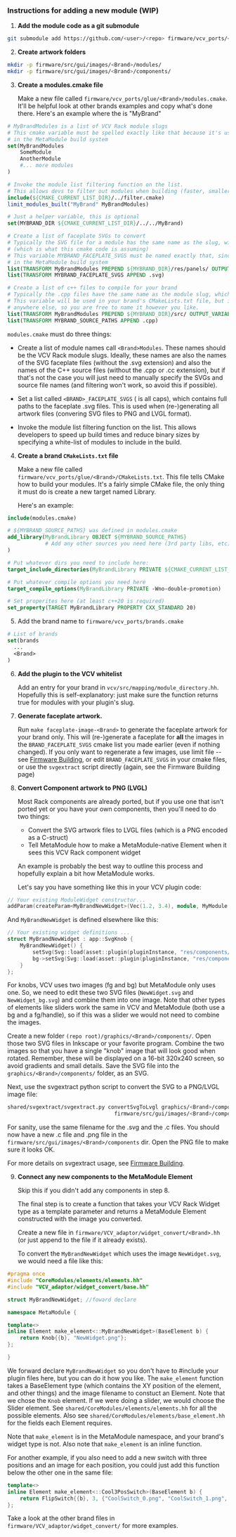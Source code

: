 ### Instructions for adding a new module (WIP)

1) **Add the module code as a git submodule**

```bash
git submodule add https://github.com/<user>/<repo> firmware/vcv_ports/<Brand>
```

2) **Create artwork folders**

```bash
mkdir -p firmware/src/gui/images/<Brand>/modules/
mkdir -p firmware/src/gui/images/<Brand>/components/
```

3) **Create a modules.cmake file**

   Make a new file called `firmware/vcv_ports/glue/<Brand>/modules.cmake`.
   It'll be helpful look at other brands examples and copy what's done there.
   Here's an example where the <Brand> is "MyBrand"

```cmake
# MyBrandModules is a list of VCV Rack module slugs
# This cmake variable must be spelled exactly like that because it's used
# in the MetaModule build system
set(MyBrandModules
    SomeModule
    AnotherModule
    #... more modules
)

# Invoke the module list filtering function on the list.
# This allows devs to filter out modules when building (faster, smaller binaries)
include(${CMAKE_CURRENT_LIST_DIR}/../filter.cmake)
limit_modules_built("MyBrand" MyBrandModules)

# Just a helper variable, this is optional
set(MYBRAND_DIR ${CMAKE_CURRENT_LIST_DIR}/../../MyBrand)

# Create a list of faceplate SVGs to convert
# Typically the SVG file for a module has the same name as the slug, with .svg appended 
# (which is what this cmake code is assuming)
# This variable MYBRAND_FACEPLATE_SVGS must be named exactly that, since it's used
# in the MetaModule build system
list(TRANSFORM MyBrandModules PREPEND ${MYBRAND_DIR}/res/panels/ OUTPUT_VARIABLE MYBRAND_FACEPLATE_SVGS)
list(TRANSFORM MYBRAND_FACEPLATE_SVGS APPEND .svg)

# Create a list of c++ files to compile for your brand
# Typically the .cpp files have the same name as the module slug, which this cmake code assumes.
# This variable will be used in your brand's CMakeLists.txt file, but is not used
# anywhere else, so you are free to name it however you like.
list(TRANSFORM MyBrandModules PREPEND ${MYBRAND_DIR}/src/ OUTPUT_VARIABLE MYBRAND_SOURCE_PATHS)
list(TRANSFORM MYBRAND_SOURCE_PATHS APPEND .cpp)
```

   `modules.cmake` must do three things:

   - Create a list of module names call `<Brand>Modules`.
     These names should be the VCV Rack module slugs. Ideally, these names are
     also the names of the SVG faceplate files (without the .svg extension) and
     also the names of the C++ source files (without the .cpp or .cc extension),
     but if that's not the case you will just need to manually specify the SVGs
     and source file names (and filtering won't work, so avoid this if possible).
   
   - Set a list called `<BRAND>_FACEPLATE_SVGS` (<BRAND> is all caps), which
     contains full paths to the faceplate .svg files. This is used when
     (re-)generating all artwork files (convering SVG files to PNG and LVGL
     format).

   - Invoke the module list filtering function on the list.
     This allows developers to speed up build times and reduce binary sizes
     by specifying a white-list of modules to include in the build.


4) **Create a brand `CMakeLists.txt` file**

   Make a new file called `firmware/vcv_ports/glue/<Brand>/CMakeLists.txt`.
   This file tells CMake how to build your modules. It's a fairly simple CMake
   file, the only thing it must do is create a new target named <Brand>Library.

   Here's an example:

```cmake
include(modules.cmake)

# ${MYBRAND_SOURCE_PATHS} was defined in modules.cmake
add_library(MyBrandLibrary OBJECT ${MYBRAND_SOURCE_PATHS}
            # Add any other sources you need here (3rd party libs, etc)
)

# Put whatever dirs you need to include here:
target_include_directories(MyBrandLibrary PRIVATE ${CMAKE_CURRENT_LIST_DIR}/../../MyBrand/src)

# Put whatever compile options you need here
target_compile_options(MyBrandLibrary PRIVATE -Wno-double-promotion)

# Set properites here (at least c++20 is required)
set_property(TARGET MyBrandLibrary PROPERTY CXX_STANDARD 20)
```


5) Add the brand name to `firmware/vcv_ports/brands.cmake`

```cmake
# List of brands
set(brands
  ...
  <Brand>
)
```

6) **Add the plugin to the VCV whitelist** 

   Add an entry for your brand in `vcv/src/mapping/module_directory.hh`. 
   Hopefully this is self-explanatory: just make sure the function returns
   true for modules with your plugin's slug.

7) **Generate faceplate artwork.**

   Run `make faceplate-image-<Brand>` to generate the faceplate artwork for
   your brand only. This will (re-)generate a faceplate for **all** the images in
   the `BRAND_FACEPLATE_SVGS` cmake list you made earlier (even if nothing changed).
   If you only want to regenerate a few images, use limit file -- see [Firmware
   Building](./firmware-building.md), or edit `BRAND_FACEPLATE_SVGS` in your cmake files,
   or use the `svgextract` script directly (again, see the Firmware Building page)


8) **Convert Component artwork to PNG (LVGL)**

   Most Rack components are already ported, but if you use one that isn't
   ported yet or you have your own components, then you'll need to do two
   things:
   - Convert the SVG artwork files to LVGL files (which is a PNG encoded as a
     C-struct)
   - Tell MetaModule how to make a MetaModule-native Element when it sees this
     VCV Rack component widget 

   An example is probably the best way to outline this process and hopefully
   explain a bit how MetaModule works. 

   Let's say you have something like this in your VCV plugin code:

```c++
// Your existing ModuleWidget constructor...
addParam(createParam<MyBrandNewWidget>(Vec(1.2, 3.4), module, MyModule::MYPARAM));
```

   And `MyBrandNewWidget` is defined elsewhere like this:

```c++
// Your existing widget definitions ...
struct MyBrandNewWidget : app::SvgKnob {
	MyBrandNewWidget() {
		setSvg(Svg::load(asset::plugin(pluginInstance, "res/components/NewWidget.svg")));
		bg->setSvg(Svg::load(asset::plugin(pluginInstance, "res/components/NewWidget_bg.svg")));
	}
};
```
   For knobs, VCV uses two images (fg and bg) but MetaModule only uses one.
   So, we need to edit these two SVG files (`NewWidget.svg` and
   `NewWidget_bg.svg`) and combine them into one image. 
   Note that other types of elements like sliders work the same in VCV and MetaModule
   (both use a bg and a fg/handle), so if this was a slider we would not need to 
   combine the images.

   Create a new folder `(repo root)/graphics/<Brand>/components/`. Open those
   two SVG files in Inkscape or your favorite program.
   Combine the two images so that you have a single "knob" image that will look
   good when rotated. Remember, these will be displayed on a 16-bit 320x240
   screen, so avoid gradients and small details.
   Save the SVG file into the `graphics/<Brand>/components/` folder, as an SVG.

   Next, use the svgextract python script to convert the SVG to a PNG/LVGL
   image file:

```bash
shared/svgextract/svgextract.py convertSvgToLvgl graphics/<Brand>/components/NewWidget.svg  \
                                  firmware/src/gui/images/<Brand>/components/NewWidget.c
```

   For sanity, use the same filename for the .svg and the .c files.
   You should now have a new .c file and .png file in the
   `firmware/src/gui/images/<Brand>/components` dir. Open the PNG file to make
   sure it looks OK.

   For more details on svgextract usage, see [Firmware Building](./firmware-building.md). 


9) **Connect any new components to the MetaModule Element**

   Skip this if you didn't add any components in step 8.

   The final step is to create a function that takes your VCV Rack Widget type
   as a template parameter and returns a MetaModule Element constructed with 
   the image you converted.

   Create a new file in `firmware/VCV_adaptor/widget_convert/<Brand>.hh`
   (or just append to the file if it already exists).

   To convert the `MyBrandNewWidget` which uses the image `NewWidget.svg`, 
   we would need a file like this:

```c++
#pragma once
#include "CoreModules/elements/elements.hh"
#include "VCV_adaptor/widget_convert/base.hh"

struct MyBrandNewWidget; //foward declare

namespace MetaModule {

template<>
inline Element make_element<::MyBrandNewWidget>(BaseElement b) {
	return Knob{{b}, "NewWidget.png"};
};

}
```

   We forward declare `MyBrandNewWidget` so you don't have to #include your
   plugin files here, but you can do it how you like.
   The `make_element` function takes a BaseElement type (which contains the 
   XY position of the element, and other things) and the image filename to
   constuct an Element. Note that we chose the `Knob` element. If we were doing
   a slider, we would choose the Slider element. See
   `shared/CoreModules/elements/elements.hh` for all the possible elements.
   Also see `shared/CoreModules/elements/base_element.hh` for the fields each Element requires.

   Note that `make_element` is in the MetaModule namespace, and your brand's
   widget type is not. Also note that `make_element` is an inline function.

   For another example, if you also need to add a new switch with three positions and an image for each position,
   you could just add this function below the other one in the same file:

```c++
template<>
inline Element make_element<::Cool3PosSwitch>(BaseElement b) {
	return FlipSwitch{{b}, 3, {"CoolSwitch_0.png", "CoolSwitch_1.png", "CoolSwitch_2.png"}};
};
```

   Take a look at the other brand files in `firmware/VCV_adaptor/widget_convert/` for more examples.

